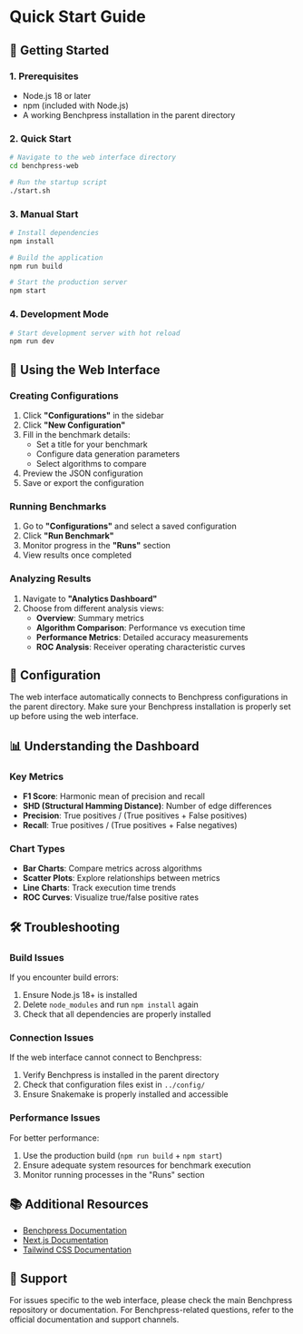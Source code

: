 # Quick Start Guide

## 🚀 Getting Started

### 1. Prerequisites
- Node.js 18 or later
- npm (included with Node.js)
- A working Benchpress installation in the parent directory

### 2. Quick Start
```bash
# Navigate to the web interface directory
cd benchpress-web

# Run the startup script
./start.sh
```

### 3. Manual Start
```bash
# Install dependencies
npm install

# Build the application
npm run build

# Start the production server
npm start
```

### 4. Development Mode
```bash
# Start development server with hot reload
npm run dev
```

## 📱 Using the Web Interface

### Creating Configurations
1. Click **"Configurations"** in the sidebar
2. Click **"New Configuration"**
3. Fill in the benchmark details:
   - Set a title for your benchmark
   - Configure data generation parameters
   - Select algorithms to compare
4. Preview the JSON configuration
5. Save or export the configuration

### Running Benchmarks
1. Go to **"Configurations"** and select a saved configuration
2. Click **"Run Benchmark"**
3. Monitor progress in the **"Runs"** section
4. View results once completed

### Analyzing Results
1. Navigate to **"Analytics Dashboard"**
2. Choose from different analysis views:
   - **Overview**: Summary metrics
   - **Algorithm Comparison**: Performance vs execution time
   - **Performance Metrics**: Detailed accuracy measurements
   - **ROC Analysis**: Receiver operating characteristic curves

## 🔧 Configuration

The web interface automatically connects to Benchpress configurations in the parent directory. Make sure your Benchpress installation is properly set up before using the web interface.

## 📊 Understanding the Dashboard

### Key Metrics
- **F1 Score**: Harmonic mean of precision and recall
- **SHD (Structural Hamming Distance)**: Number of edge differences
- **Precision**: True positives / (True positives + False positives)
- **Recall**: True positives / (True positives + False negatives)

### Chart Types
- **Bar Charts**: Compare metrics across algorithms
- **Scatter Plots**: Explore relationships between metrics
- **Line Charts**: Track execution time trends
- **ROC Curves**: Visualize true/false positive rates

## 🛠️ Troubleshooting

### Build Issues
If you encounter build errors:
1. Ensure Node.js 18+ is installed
2. Delete `node_modules` and run `npm install` again
3. Check that all dependencies are properly installed

### Connection Issues
If the web interface cannot connect to Benchpress:
1. Verify Benchpress is installed in the parent directory
2. Check that configuration files exist in `../config/`
3. Ensure Snakemake is properly installed and accessible

### Performance Issues
For better performance:
1. Use the production build (`npm run build` + `npm start`)
2. Ensure adequate system resources for benchmark execution
3. Monitor running processes in the "Runs" section

## 📚 Additional Resources

- [Benchpress Documentation](https://benchpressdocs.readthedocs.io/)
- [Next.js Documentation](https://nextjs.org/docs)
- [Tailwind CSS Documentation](https://tailwindcss.com/docs)

## 🤝 Support

For issues specific to the web interface, please check the main Benchpress repository or documentation. For Benchpress-related questions, refer to the official documentation and support channels.

